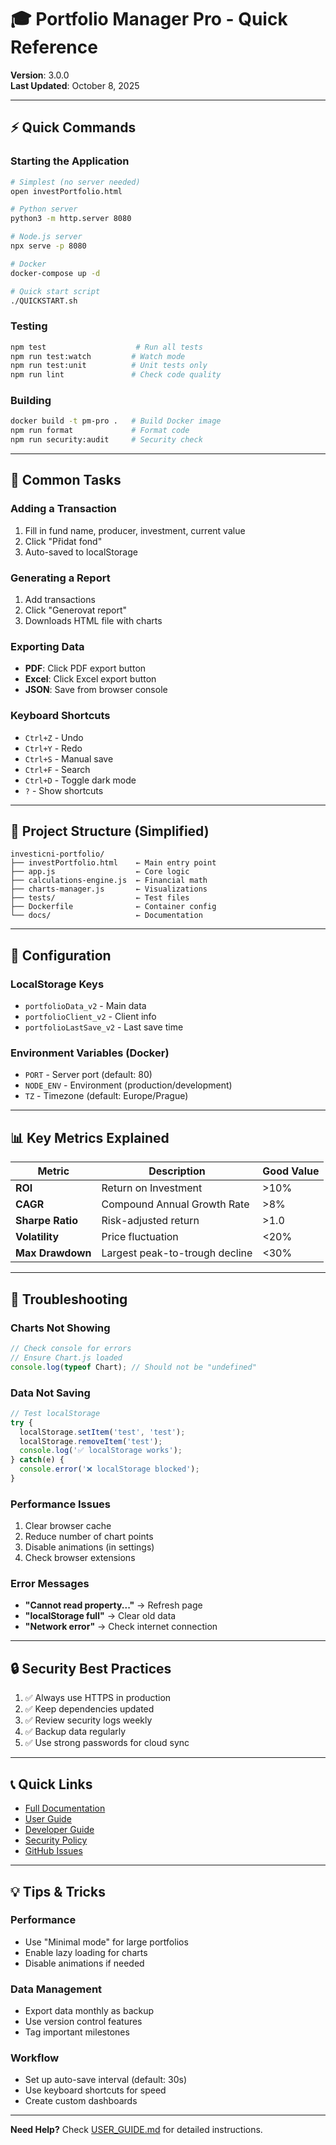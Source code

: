 # 🎓 Portfolio Manager Pro - Quick Reference

**Version**: 3.0.0  
**Last Updated**: October 8, 2025

---

## ⚡ Quick Commands

### Starting the Application
```bash
# Simplest (no server needed)
open investPortfolio.html

# Python server
python3 -m http.server 8080

# Node.js server
npx serve -p 8080

# Docker
docker-compose up -d

# Quick start script
./QUICKSTART.sh
```

### Testing
```bash
npm test                    # Run all tests
npm run test:watch         # Watch mode
npm run test:unit          # Unit tests only
npm run lint               # Check code quality
```

### Building
```bash
docker build -t pm-pro .   # Build Docker image
npm run format             # Format code
npm run security:audit     # Security check
```

---

## 🎯 Common Tasks

### Adding a Transaction
1. Fill in fund name, producer, investment, current value
2. Click "Přidat fond"
3. Auto-saved to localStorage

### Generating a Report
1. Add transactions
2. Click "Generovat report"
3. Downloads HTML file with charts

### Exporting Data
- **PDF**: Click PDF export button
- **Excel**: Click Excel export button
- **JSON**: Save from browser console

### Keyboard Shortcuts
- `Ctrl+Z` - Undo
- `Ctrl+Y` - Redo
- `Ctrl+S` - Manual save
- `Ctrl+F` - Search
- `Ctrl+D` - Toggle dark mode
- `?` - Show shortcuts

---

## 📁 Project Structure (Simplified)

```
investicni-portfolio/
├── investPortfolio.html    ← Main entry point
├── app.js                  ← Core logic
├── calculations-engine.js  ← Financial math
├── charts-manager.js       ← Visualizations
├── tests/                  ← Test files
├── Dockerfile              ← Container config
└── docs/                   ← Documentation
```

---

## 🔧 Configuration

### LocalStorage Keys
- `portfolioData_v2` - Main data
- `portfolioClient_v2` - Client info
- `portfolioLastSave_v2` - Last save time

### Environment Variables (Docker)
- `PORT` - Server port (default: 80)
- `NODE_ENV` - Environment (production/development)
- `TZ` - Timezone (default: Europe/Prague)

---

## 📊 Key Metrics Explained

| Metric | Description | Good Value |
|--------|-------------|------------|
| **ROI** | Return on Investment | >10% |
| **CAGR** | Compound Annual Growth Rate | >8% |
| **Sharpe Ratio** | Risk-adjusted return | >1.0 |
| **Volatility** | Price fluctuation | <20% |
| **Max Drawdown** | Largest peak-to-trough decline | <30% |

---

## 🐛 Troubleshooting

### Charts Not Showing
```javascript
// Check console for errors
// Ensure Chart.js loaded
console.log(typeof Chart); // Should not be "undefined"
```

### Data Not Saving
```javascript
// Test localStorage
try {
  localStorage.setItem('test', 'test');
  localStorage.removeItem('test');
  console.log('✅ localStorage works');
} catch(e) {
  console.error('❌ localStorage blocked');
}
```

### Performance Issues
1. Clear browser cache
2. Reduce number of chart points
3. Disable animations (in settings)
4. Check browser extensions

### Error Messages
- **"Cannot read property..."** → Refresh page
- **"localStorage full"** → Clear old data
- **"Network error"** → Check internet connection

---

## 🔒 Security Best Practices

1. ✅ Always use HTTPS in production
2. ✅ Keep dependencies updated
3. ✅ Review security logs weekly
4. ✅ Backup data regularly
5. ✅ Use strong passwords for cloud sync

---

## 📞 Quick Links

- [Full Documentation](README.md)
- [User Guide](USER_GUIDE.md)
- [Developer Guide](DEVELOPER_GUIDE.md)
- [Security Policy](SECURITY.md)
- [GitHub Issues](https://github.com/PatrikLuks/investicni-portfolio/issues)

---

## 💡 Tips & Tricks

### Performance
- Use "Minimal mode" for large portfolios
- Enable lazy loading for charts
- Disable animations if needed

### Data Management
- Export data monthly as backup
- Use version control features
- Tag important milestones

### Workflow
- Set up auto-save interval (default: 30s)
- Use keyboard shortcuts for speed
- Create custom dashboards

---

**Need Help?** Check [USER_GUIDE.md](USER_GUIDE.md) for detailed instructions.
